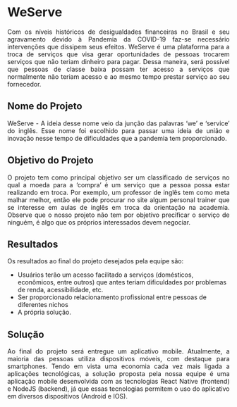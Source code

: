 # WeServe

<p align="justify">Com os níveis históricos de desigualdades financeiras no Brasil e seu agravamento devido à Pandemia da COVID-19 faz-se necessário intervenções que dissipem seus efeitos. WeServe é uma plataforma para a troca de serviços que visa gerar oportunidades de pessoas trocarem serviços que não teriam dinheiro para pagar. Dessa maneira, será possível que pessoas de classe baixa possam ter acesso a serviços que normalmente não teriam acesso e ao mesmo tempo prestar serviço ao seu fornecedor.</p>

## Nome do Projeto

<p align="justify">WeServe - A ideia desse nome veio da junção das palavras ‘we’ e ‘service’ do inglês. Esse nome foi escolhido para passar uma ideia de união e inovação nesse tempo de dificuldades que a pandemia tem proporcionado.</p>

## Objetivo do Projeto

<p align="justify">O projeto tem como principal objetivo ser um classificado de serviços no qual a moeda para a ‘compra’ é um serviço que a pessoa possa estar realizando em troca. Por exemplo, um professor de inglês tem como meta malhar melhor, então ele pode procurar no site algum personal trainer que se interesse em aulas de inglês em troca da orientação na academia. Observe que o nosso projeto não tem por objetivo precificar o serviço de ninguém, é algo que os próprios interessados devem negociar.</p>

## Resultados

<p align="justify">Os resultados ao final do projeto desejados pela equipe são:</p>

- Usuários terão um acesso facilitado a serviços (domésticos, econômicos, entre outros) que antes teriam dificuldades por problemas de renda, acessibilidade, etc.
- Ser proporcionado relacionamento profissional entre pessoas de diferentes nichos
- A própria solução.

## Solução

<p align="justify">Ao final do projeto será entregue um aplicativo mobile. Atualmente, a maioria das pessoas utiliza dispositivos móveis, com destaque para smartphones. Tendo em vista uma economia cada vez mais ligada a aplicações tecnológicas, a solução proposta pela nossa equipe é uma aplicação mobile desenvolvida com as tecnologias React Native (frontend) e NodeJS (backend), já que essas tecnologias permitem o uso do aplicativo em diversos dispositivos (Android e IOS).</p>


